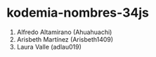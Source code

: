 # kodemia-nombres-34js

1. Alfredo Altamirano (Ahuahuachi)
2. Arisbeth Martínez (Arisbeth1409)
3. Laura Valle (adlau019)
